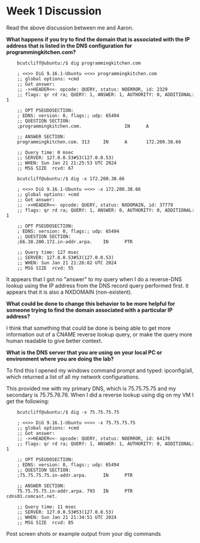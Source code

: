 # Week 1 Discussion

Read the above discussion between me and Aaron.

**What happens if you try to find the domain that is associated with the IP address that is listed in the DNS configuration for programmingkitchen.com?**

        bcutcliff@ubuntu:/$ dig programmingkitchen.com

        ; <<>> DiG 9.16.1-Ubuntu <<>> programmingkitchen.com
        ;; global options: +cmd
        ;; Got answer:
        ;; ->>HEADER<<- opcode: QUERY, status: NOERROR, id: 2329
        ;; flags: qr rd ra; QUERY: 1, ANSWER: 1, AUTHORITY: 0, ADDITIONAL: 1

        ;; OPT PSEUDOSECTION:
        ; EDNS: version: 0, flags:; udp: 65494
        ;; QUESTION SECTION:
        ;programmingkitchen.com.                IN      A

        ;; ANSWER SECTION:
        programmingkitchen.com. 313     IN      A       172.200.38.66

        ;; Query time: 0 msec
        ;; SERVER: 127.0.0.53#53(127.0.0.53)
        ;; WHEN: Sun Jan 21 21:25:53 UTC 2024
        ;; MSG SIZE  rcvd: 67

        bcutcliff@ubuntu:/$ dig -x 172.200.38.66

        ; <<>> DiG 9.16.1-Ubuntu <<>> -x 172.200.38.66
        ;; global options: +cmd
        ;; Got answer:
        ;; ->>HEADER<<- opcode: QUERY, status: NXDOMAIN, id: 37779
        ;; flags: qr rd ra; QUERY: 1, ANSWER: 0, AUTHORITY: 0, ADDITIONAL: 1

        ;; OPT PSEUDOSECTION:
        ; EDNS: version: 0, flags:; udp: 65494
        ;; QUESTION SECTION:
        ;66.38.200.172.in-addr.arpa.    IN      PTR

        ;; Query time: 127 msec
        ;; SERVER: 127.0.0.53#53(127.0.0.53)
        ;; WHEN: Sun Jan 21 21:26:02 UTC 2024
        ;; MSG SIZE  rcvd: 55

It appears that I got no "answer" to my query when I do a reverse-DNS lookup using the IP address from the DNS record query performed first.  it appears that it is also a NXDOMAIN (non-existent).


**What could be done to change this behavior to be more helpful for someone trying to find the domain associated with a particular IP address?**

I think that something that could be done is being able to get more information out of a CNAME reverse lookup query, or make the query more human readable to give better context.

**What is the DNS server that you are using on your local PC or environment where you are doing the lab?**

To find this I opened my windows command prompt and typed: ipconfig/all, which returned a list of all my network configurations.

This provided me with my primary DNS, which is 75.75.75.75 and my secondary is 75.75.76.76.  When I did a reverse lookup using dig on my VM I get the following:

        bcutcliff@ubuntu:/$ dig -x 75.75.75.75

        ; <<>> DiG 9.16.1-Ubuntu <<>> -x 75.75.75.75
        ;; global options: +cmd
        ;; Got answer:
        ;; ->>HEADER<<- opcode: QUERY, status: NOERROR, id: 64176
        ;; flags: qr rd ra; QUERY: 1, ANSWER: 1, AUTHORITY: 0, ADDITIONAL: 1

        ;; OPT PSEUDOSECTION:
        ; EDNS: version: 0, flags:; udp: 65494
        ;; QUESTION SECTION:
        ;75.75.75.75.in-addr.arpa.      IN      PTR

        ;; ANSWER SECTION:
        75.75.75.75.in-addr.arpa. 793   IN      PTR     cdns01.comcast.net.

        ;; Query time: 11 msec
        ;; SERVER: 127.0.0.53#53(127.0.0.53)
        ;; WHEN: Sun Jan 21 21:34:51 UTC 2024
        ;; MSG SIZE  rcvd: 85




Post screen shots or example output from your dig commands